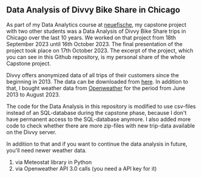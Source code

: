 ## Data Analysis of Divvy Bike Share in Chicago ##

As part of my Data Analytics course at [neuefische](https://www.neuefische.de), my capstone project with two other students was a Data Analysis of Divvy Bike Share trips in Chicago over the last 10 years. We worked on that project from 18th September 2023 until 16th October 2023. The final presentation of the project took place on 17th October 2023. The excerpt of the project, which you can see in this Github repository, is my personal share of the whole Capstone project.

Divvy offers anonymized data of all trips of their customers since the beginning in 2013. The data can be downloaded from [here](https://divvy-tripdata.s3.amazonaws.com/index.html). In addition to that, I bought weather data from [Openweather](https://openweathermap.org/history-bulk) for the period from June 2013 to August 2023.

The code for the Data Analysis in this repository is modified to use csv-files instead of an SQL-database during the capstone phase, because I don't have permanent access to the SQL-database anymore. I also added more code to check whether there are more zip-files with new trip-data available on the Divvy server.

In addition to that and if you want to continue the data analysis in future, you'll need newer weather data.
1. via Meteostat library in Python
2. via Openweather API 3.0 calls (you need a API key for it)
